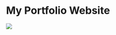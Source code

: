 # My Portfolio Website 
<img src="https://img.freepik.com/free-vector/abstract-coming-soon-halftone-style-background-design_1017-27282.jpg?w=2000"/>